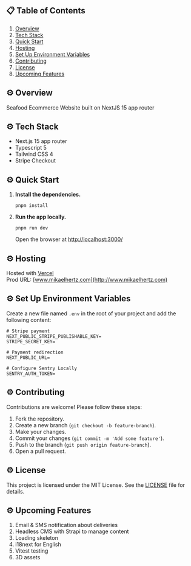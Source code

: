 ## 📋 <a name="table">Table of Contents</a>

1. [Overview](#introduction)
2. [Tech Stack](#tech-stack)
3. [Quick Start](#quick-start)
4. [Hosting](#hosting)
5. [Set Up Environment Variables](#env-variables)
6. [Contributing](#contributing)
7. [License](#license)
8. [Upcoming Features](#upcoming-features)

## <a name="introduction">⚙️ Overview</a>

Seafood Ecommerce Website built on NextJS 15 app router

## <a name="tech-stack">⚙️ Tech Stack</a>

- Next.js 15 app router
- Typescript 5
- Tailwind CSS 4
- Stripe Checkout

## <a name="quick-start">⚙️ Quick Start</a>

1.  **Install the dependencies.**

    ```shell
    pnpm install
    ```

2.  **Run the app locally.**

    ```shell
    pnpm run dev
    ```

    Open the browser at [http://localhost:3000/](http://localhost:3000/)

## <a name="hosting">⚙️ Hosting</a>

Hosted with [Vercel](https://vercel.com/)  
Prod URL: [www.mikaelhertz.com](http://www.mikaelhertz.com)

## <a name="env-variables">⚙️ Set Up Environment Variables</a>

Create a new file named `.env` in the root of your project and add the following content:

```env
# Stripe payment
NEXT_PUBLIC_STRIPE_PUBLISHABLE_KEY=
STRIPE_SECRET_KEY=

# Payment redirection
NEXT_PUBLIC_URL=

# Configure Sentry Locally
SENTRY_AUTH_TOKEN=
```

## <a name="contributing">⚙️ Contributing</a>

Contributions are welcome! Please follow these steps:

1. Fork the repository.
2. Create a new branch (`git checkout -b feature-branch`).
3. Make your changes.
4. Commit your changes (`git commit -m 'Add some feature'`).
5. Push to the branch (`git push origin feature-branch`).
6. Open a pull request.

## <a name="license">⚙️ License</a>

This project is licensed under the MIT License. See the [LICENSE](LICENSE) file for details.

## <a name="upcoming-features">⚙️ Upcoming Features</a>

1. Email & SMS notification about deliveries
2. Headless CMS with Strapi to manage content
3. Loading skeleton
4. i18next for English
5. Vitest testing
6. 3D assets
